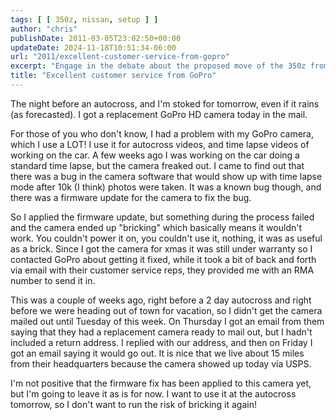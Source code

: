 ```yaml
---
tags: [ [ 350z, nissan, setup ] ]
author: "chris"
publishDate: 2011-03-05T23:02:50+00:00
updateDate: 2024-11-18T10:51:34-06:00
url: "2011/excellent-customer-service-from-gopro"
excerpt: "Engage in the debate about the proposed move of the 350z from BSP to ESP in SCCA Autocross classing. Discover the pros and cons discussed on the SCCAF..."
title: "Excellent customer service from GoPro"
---
```


The night before an autocross, and I'm stoked for tomorrow, even if it rains (as forecasted). I got a replacement GoPro HD camera today in the mail.

For those of you who don't know, I had a problem with my GoPro camera, which I use a LOT! I use it for autocross videos, and time lapse videos of working on the car. A few weeks ago I was working on the car doing a standard time lapse, but the camera freaked out. I came to find out that there was a bug in the camera software that would show up with time lapse mode after 10k (I think) photos were taken. It was a known bug though, and there was a firmware update for the camera to fix the bug.

So I applied the firmware update, but something during the process failed and the camera ended up "bricking" which basically means it wouldn't work. You couldn't power it on, you couldn't use it, nothing, it was as useful as a brick. Since I got the camera for xmas it was still under warranty so I contacted GoPro about getting it fixed, while it took a bit of back and forth via email with their customer service reps, they provided me with an RMA number to send it in.

This was a couple of weeks ago, right before a 2 day autocross and right before we were heading out of town for vacation, so I didn't get the camera mailed out until Tuesday of this week. On Thursday I got an email from them saying that they had a replacement camera ready to mail out, but I hadn't included a return address. I replied with our address, and then on Friday I got an email saying it would go out. It is nice that we live about 15 miles from their headquarters because the camera showed up today via USPS.

I'm not positive that the firmware fix has been applied to this camera yet, but I'm going to leave it as is for now. I want to use it at the autocross tomorrow, so I don't want to run the risk of bricking it again!
